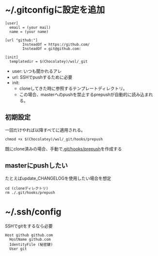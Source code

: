 # ~/.gitconfigに設定を追加
```
[user]
  email = (your mail)
  name = (your name)

[url "github:"]
        InsteadOf = https://github.com/
        InsteadOf = git@github.com:

[init]
  templatedir = $(Chocolatey)/wsl/_git
```

- user: いつも聞かれるアレ
- url: SSHでpushするために必要
- init:
  - cloneしてきた時に参照するテンプレートディレクトリ。
  - この場合、masterへのpushを禁止するprepushが自動的に読み込まれる。

## 初期設定
一回だけやれば以降すべてに適用される。

```
chmod +x $(Chocolatey)/wsl/_git/hooks/prepush
```

既にclone済みの場合、手動で[.git/hooks/prepush](https://github.com/shimajima-eiji/Chocolatey/blob/master/wsl/_git/hooks/pre-push)を作成する

## masterにpushしたい
たとえばupdate_CHANGELOGを使用したい場合を想定
```
cd (cloneディレクトリ)
rm ./.git/hooks/prepush
```

# ~/.ssh/config
SSHでgitをするなら必要

```
Host github github.com
  HostName github.com
  IdentityFile (秘密鍵)
  User git
```
